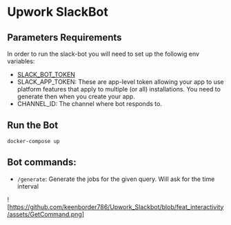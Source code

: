 # Upwork SlackBot


## Parameters Requirements
In order to run the slack-bot you will need to set up the followig env variables:

- [SLACK_BOT_TOKEN](https://api.slack.com/authentication/oauth-v2)
- SLACK_APP_TOKEN: These are app-level token allowing your app to use platform features that apply to multiple (or all) installations. You need to generate then when you create your app.
- CHANNEL_ID: The channel where bot responds to.


## Run the Bot

```
docker-compose up
```

## Bot commands:


- `/generate`: Generate the jobs for the given query. Will ask for the time interval

![https://github.com/keenborder786/Upwork_Slackbot/blob/feat_interactivity/assets/GetCommand.png]


